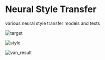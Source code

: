 # Neural Style Transfer
various neural style transfer models and tests  



![target](https://github.com/user-attachments/assets/cc0f0060-1c36-422b-a211-0f0338d72fec)  


![style](https://github.com/user-attachments/assets/75faf6cd-27d0-42e3-87f0-5896003feef3)  


![van_result](https://github.com/user-attachments/assets/6e42cd8b-b00d-4629-9040-2a482adedd0e)  


